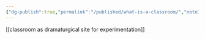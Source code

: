 ```yaml
---
{"dg-publish":true,"permalink":"/published/what-is-a-classroom/","noteIcon":""}
---
```


[[classroom as dramaturgical site for experimentation]]
